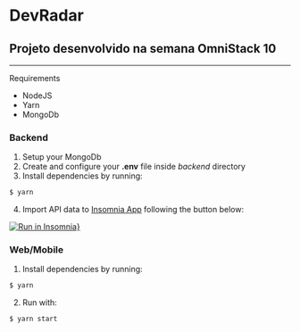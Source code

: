 # DevRadar

## Projeto desenvolvido na semana OmniStack 10

---

Requirements

* NodeJS
* Yarn
* MongoDb

### Backend

1. Setup your MongoDb
2. Create and configure your **.env** file inside *backend* directory
3. Install dependencies by running:
  
  ```bash
  $ yarn
  ```

4. Import API data to [Insomnia App](https://insomnia.rest/) following the button below:

  [![Run in Insomnia}](https://insomnia.rest/images/run.svg)](https://insomnia.rest/run/?label=OmniStack%2010.0%20-%20DevRadar&uri=https%3A%2F%2Fraw.githubusercontent.com%2Fwillduarte%2Fdevradar%2Fmaster%2Fbackend%2FInsomnia_2020-02-01.json)

### Web/Mobile

1. Install dependencies by running:

  ```bash
  $ yarn
  ```

2. Run with:

  ```bash
  $ yarn start
  ```
